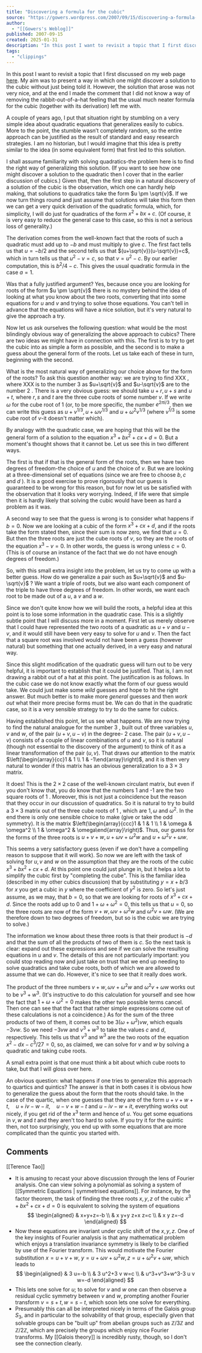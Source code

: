 ```yaml
---
title: "Discovering a formula for the cubic"
source: "https://gowers.wordpress.com/2007/09/15/discovering-a-formula-for-the-cubic/"
author:
  - "[[Gowers's Weblog]]"
published: 2007-09-15
created: 2025-01-31
description: "In this post I want to revisit a topic that I first discussed on my web page here. My aim was to present a way in which one might discover a solution to the cubic without just being told it. However, the solution that arose was not very nice, and at the end I made…"
tags:
  - "clippings"
---
```

In this post I want to revisit a topic that I first discussed on my web page [here](http://www.dpmms.cam.ac.uk/~wtg10/cubic.html). My aim was to present a way in which one might discover a solution to the cubic without just being told it. However, the solution that arose was not very nice, and at the end I made the comment that I did not know a way of removing the rabbit-out-of-a-hat feeling that the usual much neater formula for the cubic (together with its derivation) left me with.

A couple of years ago, I put that situation right by stumbling on a very simple idea about quadratic equations that generalizes easily to cubics. More to the point, the stumble wasn’t completely random, so the entire approach can be justified as the result of standard and easy research strategies. I am no historian, but I would imagine that this idea is pretty similar to the idea (in some equivalent form) that first led to this solution.

I shall assume familiarity with solving quadratics-the problem here is to find the right way of generalizing this solution. (If you want to see how one might discover a solution to the quadratic then I cover that in the earlier discussion of cubics.) Given that, then the first step in a natural discovery of a solution of the cubic is the observation, which one can hardly help making, that solutions to quadratics take the form $u \pm \sqrt{v}$. If we now turn things round and just assume that solutions will take this form then we can get a very quick derivation of the quadratic formula, which, for simplicity, I will do just for quadratics of the form $x^2+b x+c$. (Of course, it is very easy to reduce the general case to this case, so this is not a serious loss of generality.)

The derivation comes from the well-known fact that the roots of such a quadratic must add up to $-b$ and must multiply to give $c$. The first fact tells us that $u=-b / 2$ and the second tells us that $(u+\sqrt{v})(u-\sqrt{v})=c$, which in turn tells us that $u^2-v=c$, so that $v=u^2-c$. By our earlier computation, this is $b^2 / 4-c$. This gives the usual quadratic formula in the case $a=1$.

Was that a fully justified argument? Yes, because once you are looking for roots of the form $u \pm \sqrt{v}$ there is no mystery behind the idea of looking at what you know about the two roots, converting that into some equations for $u$ and $v$ and trying to solve those equations. You can't tell in advance that the equations will have a nice solution, but it's very natural to give the approach a try.

Now let us ask ourselves the following question: what would be the most blindingly obvious way of generalizing the above approach to cubics? There are two ideas we might have in connection with this. The first is to try to get the cubic into as simple a form as possible, and the second is to make a guess about the general form of the roots. Let us take each of these in turn, beginning with the second.

What is the most natural way of generalizing our choice above for the form of the roots? To ask this question another way: we are trying to find XXX , where XXX is to the number 3 as $u+\sqrt{v}$ and $u-\sqrt{v}$ are to the number 2 . There is a very obvious guess: we should take $u+r, u+s$ and $u+t$, where $r, s$ and $t$ are the three cube roots of some number $v$. If we write $\omega$ for the cube root of 1 (or, to be more specific, the number $e^{2 \pi i / 3}$, then we can write this guess as $u+v^{1 / 3}, u+\omega v^{1 / 3}$ and $u+\omega^2 v^{1 / 3}$ (where $v^{1 / 3}$ is some cube root of $v$-it doesn't matter which).

By analogy with the quadratic case, we are hoping that this will be the general form of a solution to the equation $x^3+b x^2+c x+d=0$. But a moment's thought shows that it cannot be. Let us see this in two different ways.

The first is that if that is the general form of the roots, then we have two degrees of freedom-the choice of $u$ and the choice of $v$. But we are looking at a three-dimensional set of equations (since we are free to choose $b, c$ and $d$ ). It is a good exercise to prove rigorously that our guess is guaranteed to be wrong for this reason, but for now let us be satisfied with the observation that it looks very worrying. Indeed, if life were that simple then it is hardly likely that solving the cubic would have been as hard a problem as it was.

A second way to see that the guess is wrong is to consider what happens if $b=0$. Now we are looking at a cubic of the form $x^3+c x+d$, and if the roots take the form stated then, since their sum is now zero, we find that $u=0$. But then the three roots are just the cube roots of $v$, so they are the roots of the equation $x^3-v=0$. In other words, the guess is wrong unless $c=0$. (This is of course an instance of the fact that we do not have enough degrees of freedom.)

So, with this small extra insight into the problem, let us try to come up with a better guess. How do we generalize a pair such as $u+\sqrt{v}$ and $u-\sqrt{v}$ ? We want a triple of roots, but we also want each component of the triple to have three degrees of freedom. In other words, we want each root to be made out of a $u$, a $v$ and a $w$.

Since we don't quite know how we will build the roots, a helpful idea at this point is to lose some information in the quadratic case. This is a slightly subtle point that I will discuss more in a moment. First let us merely observe that I could have represented the two roots of a quadratic as $u+v$ and $u-v$, and it would still have been very easy to solve for $u$ and $v$. Then the fact that a square root was involved would not have been a guess (however natural) but something that one actually derived, in a very easy and natural way.

Since this slight modification of the quadratic guess will turn out to be very helpful, it is important to establish that it could be justified. That is, I am not drawing a rabbit out of a hat at _this_ point. The justification is as follows. In the cubic case we do not know exactly what the form of our guess would take. We could just make some _wild_ guesses and hope to hit the right answer. But much better is to make more _general_ guesses and then _work out_ what their more precise forms must be. We can do that in the quadratic case, so it is a very sensible strategy to try to do the same for cubics.

Having established this point, let us see what happens. We are now trying to find the natural analogue for the number 3 , built out of three variables $u, v$ and $w$, of the pair $(u+v, u-v)$ in the degree- 2 case. The pair $(u+v, u-v)$ consists of a couple of linear combinations of $u$ and $v$, so it is natural (though not essential to the discovery of the argument) to think of it as a linear transformation of the pair $(u, v)$. That draws our attention to the matrix $\left(\begin{array}{cc}1 & 1 \\ 1 & -1\end{array}\right)$, and it is then very natural to wonder if this matrix has an obvious generalization to a $3 \times 3$ matrix.

It does! This is the $2 \times 2$ case of the well-known circulant matrix, but even if you don't know that, you do know that the numbers 1 and -1 are the two square roots of 1 . Moreover, this is not just a coincidence but the reason that they occur in our discussion of quadratics. So it is natural to try to build a $3 \times 3$ matrix out of the three cube roots of 1 , which are $1, \omega$ and $\omega^2$. In the end there is only one sensible choice to make (give or take the odd symmetry). It is the matrix $\left(\begin{array}{ccc}1 & 1 & 1 \\ 1 & \omega & \omega^2 \\ 1 & \omega^2 & \omega\end{array}\right)$. Thus, our guess for the forms of the three roots is $u+v+w, u+\omega v+\omega^2 w$ and $u+\omega^2 v+\omega w$.

This seems a very satisfactory guess (even if we don't have a compelling reason to suppose that it will work). So now we are left with the task of solving for $u, v$ and $w$ on the assumption that they are the roots of the cubic $x^3+b x^2+c x+d$. At this point one could just plunge in, but it helps a lot to simplify the cubic first by "completing the cube". This is the familiar idea (described in my other cubics discussion) that by substituting $y=x+b / 3$ for $x$ you get a cubic in $y$ where the coefficient of $y^2$ is zero. So let's just assume, as we may, that $b=0$, so that we are looking for roots of $x^3+c x+d$. Since the roots add up to 0 and $1+\omega+\omega^2=0$, this tells us that $u=0$, so the three roots are now of the form $v+w, \omega v+\omega^2 w$ and $\omega^2 v+\omega w$. (We are therefore down to two degrees of freedom, but so is the cubic we are trying to solve.)

The information we know about these three roots is that their product is $-d$ and that the sum of all the products of two of them is $c$. So the next task is clear: expand out these expressions and see if we can solve the resulting equations in $u$ and $v$. The details of this are not particularly important: you could stop reading now and just take on trust that we end up needing to solve quadratics and take cube roots, both of which we are allowed to assume that we can do. However, it's nice to see that it really does work.

The product of the three numbers $v+w, \omega v+\omega^2 w$ and $\omega^2 v+\omega w$ works out to be $v^3+w^3$. (It's instructive to do this calculation for yourself and see how the fact that $1+\omega+\omega^2=0$ makes the other two possible terms cancel. Then one can see that the fact that rather simple expressions come out of these calculations is not a coincidence.) As for the sum of the three products of two of them, it comes out to be $3\left(\omega+\omega^2\right) v w$, which equals $-3 v w$. So we need $-3 v w$ and $v^3+w^3$ to take the values $c$ and $d$, respectively. This tells us that $v^3$ and $w^3$ are the two roots of the equation $x^2-d x-c^3 / 27=0$, so, as claimed, we can solve for $v$ and $w$ by solving a quadratic and taking cube roots.

A small extra point is that one must think a bit about which cube roots to take, but that I will gloss over here.

An obvious question: what happens if one tries to generalize this approach to quartics and quintics? The answer is that in both cases it is obvious how to generalize the guess about the form that the roots should take. In the case of the quartic, when one guesses that they are of the form $u+v+w+t, \quad u+i v-w-i t, \quad u-v+w-t$ and $u-i v-w+i t$, everything works out nicely, if you get rid of the $x^3$ term and hence of $u$. You get some equations in $v, w$ and $t$ and they aren't too hard to solve. If you try it for the quintic then, not too surprisingly, you end up with some equations that are more complicated than the quintic you started with.

## Comments

[[Terence Tao]]
- It is amusing to recast your above discussion through the lens of Fourier analysis. One can view solving a polynomial as solving a system of [[Symmetric Equations | symmetrised equations]]. For instance, by the factor theorem, the task of finding the three roots $x, y, z$ of the cubic $x^3+b x^2+c x+d=0$ is equivalent to solving the system of equations
$$
\begin{aligned}
& x+y+z=-b \\
& x y+y z+x z=c \\
& x y z=-d
\end{aligned}
$$
- Now these equations are invariant under cyclic shift of the $x, y, z$. One of the key insights of Fourier analysis is that any mathematical problem which enjoys a translation invariance symmetry is likely to be clarified by use of the Fourier transform. This would motivate the Fourier substitution $x=u+v+w$, $y=u+\omega v+\omega^2 w, z=u+\omega^2 v+\omega w$, which leads to
$$
\begin{aligned}
& 3 u=-b \\
& 3 u^2+3 v w=c \\
& u^3+v^3+w^3-3 u v w=-d
\end{aligned}
$$
- This lets one solve for $u$; to solve for $v$ and $w$ one can then observe a residual cyclic symmetry between $v$ and $w$, prompting another Fourier transform $v=s+t, w=s-t$, which soon lets one solve for everything.
- Presumably this can all be interpreted nicely in terms of the Galois group $S_3$, and in particular to the solvability of that group, especially given that solvable groups can be "built up" from abelian groups such as $\mathbb{Z} / 3 \mathbb{Z}$ and $\mathbb{Z} / 2 \mathbb{Z}$, which are precisely the groups which enjoy nice Fourier transforms. My [[Galois theory]] is incredibly rusty, though, so I don't see the connection clearly.